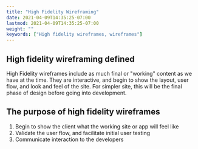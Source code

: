 ```yaml
---
title: "High Fidelity Wireframing"
date: 2021-04-09T14:35:25-07:00
lastmod: 2021-04-09T14:35:25-07:00
weight: ""
keywords: ["High fidelity wireframes, wireframes"]
---
```


## High fidelity wireframing defined

High Fidelity wireframes include as much final or "working" content as we have at the time. They are interactive, and begin to show the layout, user flow, and look and feel of the site. For simpler site, this will be the final phase of design before going into development.

## The purpose of high fidelity wireframes

1. Begin to show the client what the working site or app will feel like
2. Validate the user flow, and facilitate initial user testing
3. Communicate interaction to the developers
